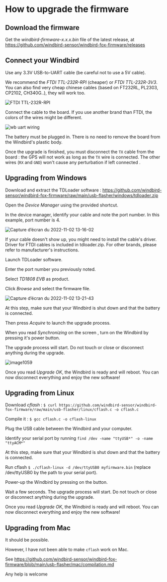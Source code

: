 # How to upgrade the firmware

## Download the firmware

Get the *windbird-firmware-x.x.x.bin* file of the latest release, at https://github.com/windbird-sensor/windbird-fox-firmware/releases

## Connect your Windbird

Use any 3.3V USB-to-UART cable (be careful not to use a 5V cable).

We recommend the *FTDI TTL-232R-RPI* (cheaper) or *FTDI TTL-232R-3V3*. You can also find very cheap chinese cables (based on FT232RL, PL2303, CP2102, CH340G..), they will work too.

![FTDI TTL-232R-RPI](https://user-images.githubusercontent.com/1681443/199475597-df15238b-3611-43d0-8b0c-2d804575dbf8.png)

Connect the cable to the board. If you use another brand than FTDI, the colors of the wires might be different.

![wb uart wiring](https://user-images.githubusercontent.com/1681443/199485309-e7c597e3-cab4-4dad-a36c-c2b6f6c09b66.png)

The battery must be plugged in. There is no need to remove the board from the Windbird's plastic body.

Once the upgrade is finished, you must disconnect the `TX` cable from the board : the GPS will not work as long as the `TX` wire is connected. The other  wires (`RX` and `GND`) won't cause any perturbation if left connected .

## Upgrading from Windows

Download and extract the TDLoader software : https://github.com/windbird-sensor/windbird-fox-firmware/raw/main/usb-flasher/windows/tdloader.zip

Open the *Device Manager* using the provided shortcut.

In the device manager, identify your cable and note the port number. In this example, port number is 4. 

![Capture d’écran du 2022-11-02 13-16-02](https://user-images.githubusercontent.com/1681443/199487441-032c4621-0b38-4532-a9c7-2051d5b8fb94.png)

If your cable doesn't show up, you might need to install the cable's driver. Driver for FTDI cables is included in tdloader.zip. For other brands, please refer to manufacturer's instructions.

Launch TDLoader software.

Enter the port number you previously noted.

Select *TD1808 EVB* as product.

Click *Browse* and select the firmware file.

![Capture d’écran du 2022-11-02 13-21-43](https://user-images.githubusercontent.com/1681443/199488406-7a34f5e2-d1e5-4f06-a38c-b73c3f50e2f5.png)

At this step, make sure that your Windbird is shut down and that the battery is connected.

Then press *Acquire* to launch the upgrade process.

When you read *Synchronizing* on the screen , turn on the Windbird by pressing it's power button.

The upgrade process will start. Do not touch or close or disconnect anything during the upgrade.

![image1059](https://user-images.githubusercontent.com/1681443/199490009-47fe796f-a90e-4713-8298-b9a75489bc0b.png)

Once you read *Upgrade OK*, the Windbird is ready and will reboot. You can now disconnect everything and enjoy the new software!

## Upgrading from Linux

Download *cflash* : `$ curl https://github.com/windbird-sensor/windbird-fox-firmware/raw/main/usb-flasher/linux/cflash.c -o cflash.c`

Compile it : `$ gcc cflash.c -o cflash-linux`

Plug the USB cable between the Windbird and your computer.

Identify your serial port by running `find /dev -name "ttyUSB*" -o -name "ttyACM*"`

At this step, make sure that your Windbird is shut down and that the battery is connected.

Run cflash `$ ./cflash-linux -d /dev/ttyUSB0 myfirmware.bin` (replace /dev/ttyUSB0 by the path to your serial port).

Power-up the Windbird by pressing on the button.

Wait a few seconds. The upgrade process will start. Do not touch or close or disconnect anything during the upgrade.

Once you read *Upgrade OK*, the Windbird is ready and will reboot. You can now disconnect everything and enjoy the new software!

## Upgrading from Mac

It should be possible.

However, I have not been able to make `cflash` work on Mac.

See https://github.com/windbird-sensor/windbird-fox-firmware/blob/main/usb-flasher/mac/compilation.md

Any help is welcome
